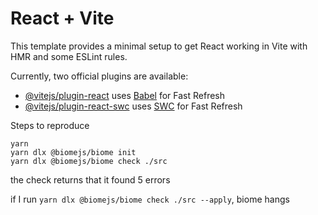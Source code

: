 # React + Vite

This template provides a minimal setup to get React working in Vite with HMR and some ESLint rules.

Currently, two official plugins are available:

- [@vitejs/plugin-react](https://github.com/vitejs/vite-plugin-react/blob/main/packages/plugin-react/README.md) uses [Babel](https://babeljs.io/) for Fast Refresh
- [@vitejs/plugin-react-swc](https://github.com/vitejs/vite-plugin-react-swc) uses [SWC](https://swc.rs/) for Fast Refresh


Steps to reproduce

```
yarn
yarn dlx @biomejs/biome init
yarn dlx @biomejs/biome check ./src
```
the check returns that it found 5 errors


if I run `yarn dlx @biomejs/biome check ./src --apply`, biome hangs

